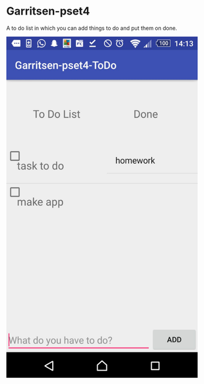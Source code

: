 # Garritsen-pset4

A to do list in which you can add things to do and put them on done.

![alt tag](https://github.com/tobiasxg/Garritsen-pset4/blob/master/Docs/ss1.jpeg)
